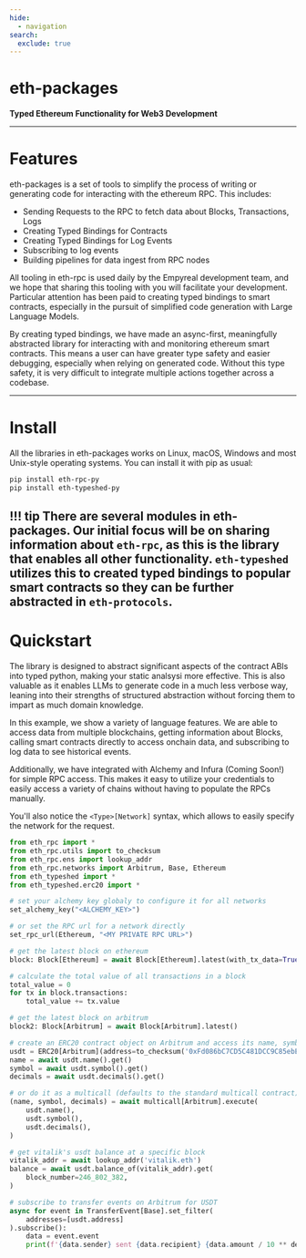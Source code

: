 ```yaml
---
hide:
  - navigation
search:
  exclude: true
---
```


# eth-packages

<b>Typed Ethereum Functionality for Web3 Development</b>

---

# Features

eth-packages is a set of tools to simplify the process of writing or generating code for interacting with the ethereum RPC.  This includes:

- Sending Requests to the RPC to fetch data about Blocks, Transactions, Logs
- Creating Typed Bindings for Contracts
- Creating Typed Bindings for Log Events
- Subscribing to log events
- Building pipelines for data ingest from RPC nodes


All tooling in eth-rpc is used daily by the Empyreal development team, and we hope that sharing this tooling with you will facilitate your development.  Particular attention has been paid to creating typed bindings to smart contracts, especially in the pursuit of simplified code generation with Large Language Models.

By creating typed bindings, we have made an async-first, meaningfully abstracted library for interacting with and monitoring ethereum smart contracts.  This means a user can have greater type safety and easier debugging, especially when relying on generated code.  Without this type safety, it is very difficult to integrate multiple actions together across a codebase.

---

# Install

All the libraries in eth-packages works on Linux, macOS, Windows and most Unix-style operating systems. You can install it with pip as usual:

```sh
pip install eth-rpc-py
pip install eth-typeshed-py
```

!!! tip
    There are several modules in eth-packages.  Our initial focus will be on sharing information about `eth-rpc`, as this is the library that enables all other functionality.  `eth-typeshed` utilizes this to created typed bindings to popular smart contracts so they can be further abstracted in `eth-protocols`.
---

# Quickstart

The library is designed to abstract significant aspects of the contract ABIs into typed python, making your static analsysi more effective.  This is also valuable as it enables LLMs to generate code in a much less verbose way, leaning into their strengths of structured abstraction without forcing them to impart as much domain knowledge.

In this example, we show a variety of language features.  We are able to access data from multiple blockchains, getting information about Blocks, calling smart contracts directly to access onchain data, and subscribing to log data to see historical events.

Additionally, we have integrated with Alchemy and Infura (Coming Soon!) for simple RPC access.  This makes it easy to utilize your credentials to easily access a variety of chains without having to populate the RPCs manually.

You'll also notice the `<Type>[Network]` syntax, which allows to easily specify the network for the request.

```python
from eth_rpc import *
from eth_rpc.utils import to_checksum
from eth_rpc.ens import lookup_addr
from eth_rpc.networks import Arbitrum, Base, Ethereum
from eth_typeshed import *
from eth_typeshed.erc20 import *

# set your alchemy key globaly to configure it for all networks
set_alchemy_key("<ALCHEMY_KEY>")

# or set the RPC url for a network directly
set_rpc_url(Ethereum, "<MY PRIVATE RPC URL>")

# get the latest block on ethereum
block: Block[Ethereum] = await Block[Ethereum].latest(with_tx_data=True)

# calculate the total value of all transactions in a block
total_value = 0
for tx in block.transactions:
    total_value += tx.value

# get the latest block on arbitrum
block2: Block[Arbitrum] = await Block[Arbitrum].latest()

# create an ERC20 contract object on Arbitrum and access its name, symbol and decimals
usdt = ERC20[Arbitrum](address=to_checksum('0xFd086bC7CD5C481DCC9C85ebE478A1C0b69FCbb9'))
name = await usdt.name().get()
symbol = await usdt.symbol().get()
decimals = await usdt.decimals().get()

# or do it as a multicall (defaults to the standard multicall contract)
(name, symbol, decimals) = await multicall[Arbitrum].execute(
    usdt.name(),
    usdt.symbol(),
    usdt.decimals(),
)

# get vitalik's usdt balance at a specific block
vitalik_addr = await lookup_addr('vitalik.eth')
balance = await usdt.balance_of(vitalik_addr).get(
    block_number=246_802_382,
)

# subscribe to transfer events on Arbitrum for USDT
async for event in TransferEvent[Base].set_filter(
    addresses=[usdt.address]
).subscribe():
    data = event.event
    print(f'{data.sender} sent {data.recipient} {data.amount / 10 ** decimals} {name}')
```
